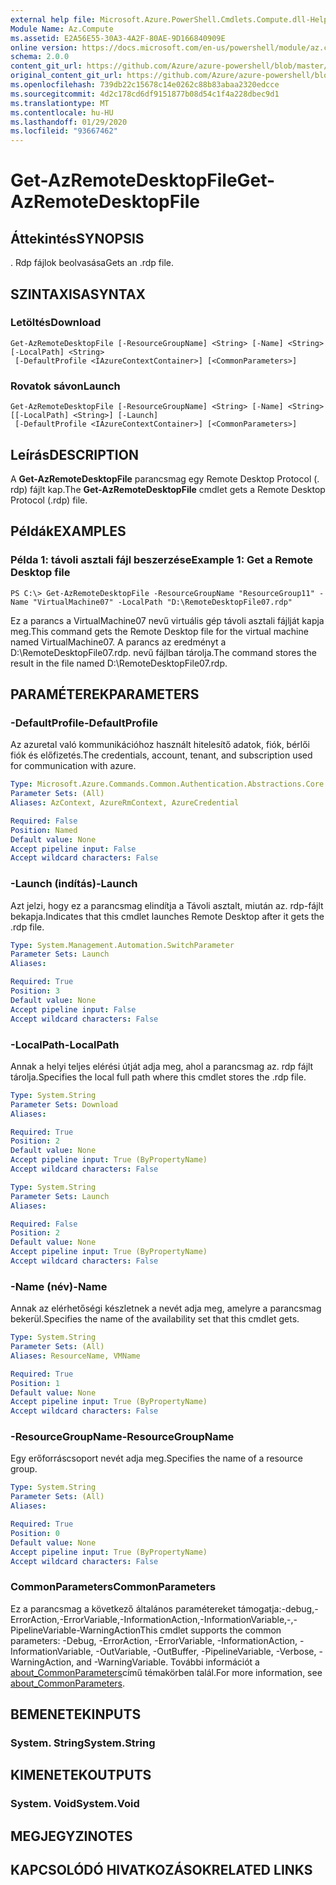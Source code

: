 ```yaml
---
external help file: Microsoft.Azure.PowerShell.Cmdlets.Compute.dll-Help.xml
Module Name: Az.Compute
ms.assetid: E2A56E55-30A3-4A2F-80AE-9D166840909E
online version: https://docs.microsoft.com/en-us/powershell/module/az.compute/get-azremotedesktopfile
schema: 2.0.0
content_git_url: https://github.com/Azure/azure-powershell/blob/master/src/Compute/Compute/help/Get-AzRemoteDesktopFile.md
original_content_git_url: https://github.com/Azure/azure-powershell/blob/master/src/Compute/Compute/help/Get-AzRemoteDesktopFile.md
ms.openlocfilehash: 739db22c15678c14e0262c88b83abaa2320edcce
ms.sourcegitcommit: 4d2c178cd6df9151877b08d54c1f4a228dbec9d1
ms.translationtype: MT
ms.contentlocale: hu-HU
ms.lasthandoff: 01/29/2020
ms.locfileid: "93667462"
---
```

# <span data-ttu-id="18906-101">Get-AzRemoteDesktopFile</span><span class="sxs-lookup"><span data-stu-id="18906-101">Get-AzRemoteDesktopFile</span></span>

## <span data-ttu-id="18906-102">Áttekintés</span><span class="sxs-lookup"><span data-stu-id="18906-102">SYNOPSIS</span></span>
<span data-ttu-id="18906-103">. Rdp fájlok beolvasása</span><span class="sxs-lookup"><span data-stu-id="18906-103">Gets an .rdp file.</span></span>

## <span data-ttu-id="18906-104">SZINTAXISA</span><span class="sxs-lookup"><span data-stu-id="18906-104">SYNTAX</span></span>

### <span data-ttu-id="18906-105">Letöltés</span><span class="sxs-lookup"><span data-stu-id="18906-105">Download</span></span>
```
Get-AzRemoteDesktopFile [-ResourceGroupName] <String> [-Name] <String> [-LocalPath] <String>
 [-DefaultProfile <IAzureContextContainer>] [<CommonParameters>]
```

### <span data-ttu-id="18906-106">Rovatok sávon</span><span class="sxs-lookup"><span data-stu-id="18906-106">Launch</span></span>
```
Get-AzRemoteDesktopFile [-ResourceGroupName] <String> [-Name] <String> [[-LocalPath] <String>] [-Launch]
 [-DefaultProfile <IAzureContextContainer>] [<CommonParameters>]
```

## <span data-ttu-id="18906-107">Leírás</span><span class="sxs-lookup"><span data-stu-id="18906-107">DESCRIPTION</span></span>
<span data-ttu-id="18906-108">A **Get-AzRemoteDesktopFile** parancsmag egy Remote Desktop Protocol (. rdp) fájlt kap.</span><span class="sxs-lookup"><span data-stu-id="18906-108">The **Get-AzRemoteDesktopFile** cmdlet gets a Remote Desktop Protocol (.rdp) file.</span></span>

## <span data-ttu-id="18906-109">Példák</span><span class="sxs-lookup"><span data-stu-id="18906-109">EXAMPLES</span></span>

### <span data-ttu-id="18906-110">Példa 1: távoli asztali fájl beszerzése</span><span class="sxs-lookup"><span data-stu-id="18906-110">Example 1: Get a Remote Desktop file</span></span>
```
PS C:\> Get-AzRemoteDesktopFile -ResourceGroupName "ResourceGroup11" -Name "VirtualMachine07" -LocalPath "D:\RemoteDesktopFile07.rdp"
```

<span data-ttu-id="18906-111">Ez a parancs a VirtualMachine07 nevű virtuális gép távoli asztali fájlját kapja meg.</span><span class="sxs-lookup"><span data-stu-id="18906-111">This command gets the Remote Desktop file for the virtual machine named VirtualMachine07.</span></span>
<span data-ttu-id="18906-112">A parancs az eredményt a D:\RemoteDesktopFile07.rdp. nevű fájlban tárolja.</span><span class="sxs-lookup"><span data-stu-id="18906-112">The command stores the result in the file named D:\RemoteDesktopFile07.rdp.</span></span>

## <span data-ttu-id="18906-113">PARAMÉTEREK</span><span class="sxs-lookup"><span data-stu-id="18906-113">PARAMETERS</span></span>

### <span data-ttu-id="18906-114">-DefaultProfile</span><span class="sxs-lookup"><span data-stu-id="18906-114">-DefaultProfile</span></span>
<span data-ttu-id="18906-115">Az azuretal való kommunikációhoz használt hitelesítő adatok, fiók, bérlői fiók és előfizetés.</span><span class="sxs-lookup"><span data-stu-id="18906-115">The credentials, account, tenant, and subscription used for communication with azure.</span></span>

```yaml
Type: Microsoft.Azure.Commands.Common.Authentication.Abstractions.Core.IAzureContextContainer
Parameter Sets: (All)
Aliases: AzContext, AzureRmContext, AzureCredential

Required: False
Position: Named
Default value: None
Accept pipeline input: False
Accept wildcard characters: False
```

### <span data-ttu-id="18906-116">-Launch (indítás)</span><span class="sxs-lookup"><span data-stu-id="18906-116">-Launch</span></span>
<span data-ttu-id="18906-117">Azt jelzi, hogy ez a parancsmag elindítja a Távoli asztalt, miután az. rdp-fájlt bekapja.</span><span class="sxs-lookup"><span data-stu-id="18906-117">Indicates that this cmdlet launches Remote Desktop after it gets the .rdp file.</span></span>

```yaml
Type: System.Management.Automation.SwitchParameter
Parameter Sets: Launch
Aliases:

Required: True
Position: 3
Default value: None
Accept pipeline input: False
Accept wildcard characters: False
```

### <span data-ttu-id="18906-118">-LocalPath</span><span class="sxs-lookup"><span data-stu-id="18906-118">-LocalPath</span></span>
<span data-ttu-id="18906-119">Annak a helyi teljes elérési útját adja meg, ahol a parancsmag az. rdp fájlt tárolja.</span><span class="sxs-lookup"><span data-stu-id="18906-119">Specifies the local full path where this cmdlet stores the .rdp file.</span></span>

```yaml
Type: System.String
Parameter Sets: Download
Aliases:

Required: True
Position: 2
Default value: None
Accept pipeline input: True (ByPropertyName)
Accept wildcard characters: False
```

```yaml
Type: System.String
Parameter Sets: Launch
Aliases:

Required: False
Position: 2
Default value: None
Accept pipeline input: True (ByPropertyName)
Accept wildcard characters: False
```

### <span data-ttu-id="18906-120">-Name (név)</span><span class="sxs-lookup"><span data-stu-id="18906-120">-Name</span></span>
<span data-ttu-id="18906-121">Annak az elérhetőségi készletnek a nevét adja meg, amelyre a parancsmag bekerül.</span><span class="sxs-lookup"><span data-stu-id="18906-121">Specifies the name of the availability set that this cmdlet gets.</span></span>

```yaml
Type: System.String
Parameter Sets: (All)
Aliases: ResourceName, VMName

Required: True
Position: 1
Default value: None
Accept pipeline input: True (ByPropertyName)
Accept wildcard characters: False
```

### <span data-ttu-id="18906-122">-ResourceGroupName</span><span class="sxs-lookup"><span data-stu-id="18906-122">-ResourceGroupName</span></span>
<span data-ttu-id="18906-123">Egy erőforráscsoport nevét adja meg.</span><span class="sxs-lookup"><span data-stu-id="18906-123">Specifies the name of a resource group.</span></span>

```yaml
Type: System.String
Parameter Sets: (All)
Aliases:

Required: True
Position: 0
Default value: None
Accept pipeline input: True (ByPropertyName)
Accept wildcard characters: False
```

### <span data-ttu-id="18906-124">CommonParameters</span><span class="sxs-lookup"><span data-stu-id="18906-124">CommonParameters</span></span>
<span data-ttu-id="18906-125">Ez a parancsmag a következő általános paramétereket támogatja:-debug,-ErrorAction,-ErrorVariable,-InformationAction,-InformationVariable,-,-PipelineVariable-WarningAction</span><span class="sxs-lookup"><span data-stu-id="18906-125">This cmdlet supports the common parameters: -Debug, -ErrorAction, -ErrorVariable, -InformationAction, -InformationVariable, -OutVariable, -OutBuffer, -PipelineVariable, -Verbose, -WarningAction, and -WarningVariable.</span></span> <span data-ttu-id="18906-126">További információt a [about_CommonParameters](https://go.microsoft.com/fwlink/?LinkID=113216)című témakörben talál.</span><span class="sxs-lookup"><span data-stu-id="18906-126">For more information, see [about_CommonParameters](https://go.microsoft.com/fwlink/?LinkID=113216).</span></span>

## <span data-ttu-id="18906-127">BEMENETEK</span><span class="sxs-lookup"><span data-stu-id="18906-127">INPUTS</span></span>

### <span data-ttu-id="18906-128">System. String</span><span class="sxs-lookup"><span data-stu-id="18906-128">System.String</span></span>

## <span data-ttu-id="18906-129">KIMENETEK</span><span class="sxs-lookup"><span data-stu-id="18906-129">OUTPUTS</span></span>

### <span data-ttu-id="18906-130">System. Void</span><span class="sxs-lookup"><span data-stu-id="18906-130">System.Void</span></span>

## <span data-ttu-id="18906-131">MEGJEGYZI</span><span class="sxs-lookup"><span data-stu-id="18906-131">NOTES</span></span>

## <span data-ttu-id="18906-132">KAPCSOLÓDÓ HIVATKOZÁSOK</span><span class="sxs-lookup"><span data-stu-id="18906-132">RELATED LINKS</span></span>

